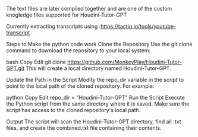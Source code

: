 The text files are later compiled together and are one of the custom knogledge files supported for Houdini-Tutor-GPT

Currently extracting transcripts using :https://tactiq.io/tools/youtube-transcript



Steps to Make the python code work
Clone the Repository Use the git clone command to download the repository to your local system:

bash
Copy
Edit
git clone https://github.com/MonkeyPlay/Houdini-Tutor-GPT.git
This will create a local directory named Houdini-Tutor-GPT.

Update the Path in the Script Modify the repo_dir variable in the script to point to the local path of the cloned repository. For example:

python
Copy
Edit
repo_dir = "Houdini-Tutor-GPT"
Run the Script Execute the Python script from the same directory where it is saved. Make sure the script has access to the cloned repository's local path.

Output The script will scan the Houdini-Tutor-GPT directory, find all .txt files, and create the combined.txt file containing their contents.
